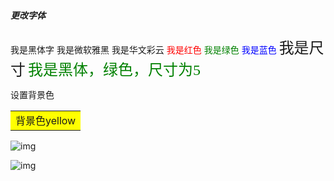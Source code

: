 ##### 更改字体

<font face="黑体">我是黑体字</font>
<font face="微软雅黑">我是微软雅黑</font>
<font face="STCAIYUN">我是华文彩云</font>
<font color=red>我是红色</font>
<font color=#008000>我是绿色</font>
<font color=Blue>我是蓝色</font>
<font size=5>我是尺寸</font>
<font face="黑体" color=green size=5>我是黑体，绿色，尺寸为5</font>



设置背景色

<table><tr><td bgcolor=yellow>背景色yellow</td></tr></table>

![img](E:\project\vue-blog-ts\src\assets\note\js\img\tupora1.png)

![img](E:\project\vue-blog-ts\src\assets\note\js\img\typora2.png)
